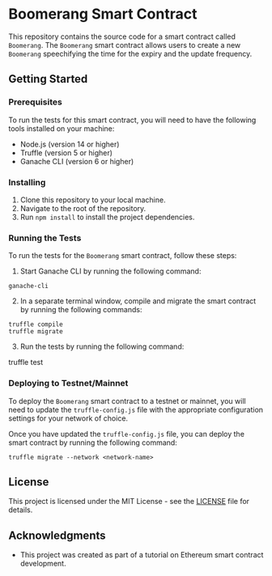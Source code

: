 # Boomerang Smart Contract

This repository contains the source code for a smart contract called `Boomerang`. The `Boomerang` smart contract allows users to create a new `Boomerang` speechifying the time for the expiry and the update frequency.

## Getting Started

### Prerequisites

To run the tests for this smart contract, you will need to have the following tools installed on your machine:

- Node.js (version 14 or higher)
- Truffle (version 5 or higher)
- Ganache CLI (version 6 or higher)

### Installing

1. Clone this repository to your local machine.
2. Navigate to the root of the repository.
3. Run `npm install` to install the project dependencies.

### Running the Tests

To run the tests for the `Boomerang` smart contract, follow these steps:

1. Start Ganache CLI by running the following command:

```ganache-cli```

2. In a separate terminal window, compile and migrate the smart contract by running the following commands:

```
truffle compile
truffle migrate
```

3. Run the tests by running the following command:

truffle test

### Deploying to Testnet/Mainnet

To deploy the `Boomerang` smart contract to a testnet or mainnet, you will need to update the `truffle-config.js` file with the appropriate configuration settings for your network of choice.

Once you have updated the `truffle-config.js` file, you can deploy the smart contract by running the following command:

```truffle migrate --network <network-name>```

## License

This project is licensed under the MIT License - see the [LICENSE](LICENSE) file for details.

## Acknowledgments

- This project was created as part of a tutorial on Ethereum smart contract development.
